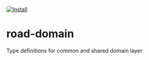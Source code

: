 [![Install](https://github.com/highway-cop/road-domain/actions/workflows/install.yml/badge.svg?branch=main)](https://github.com/highway-cop/road-domain/actions/workflows/install.yml)

# road-domain
Type definitions for common and shared domain layer
